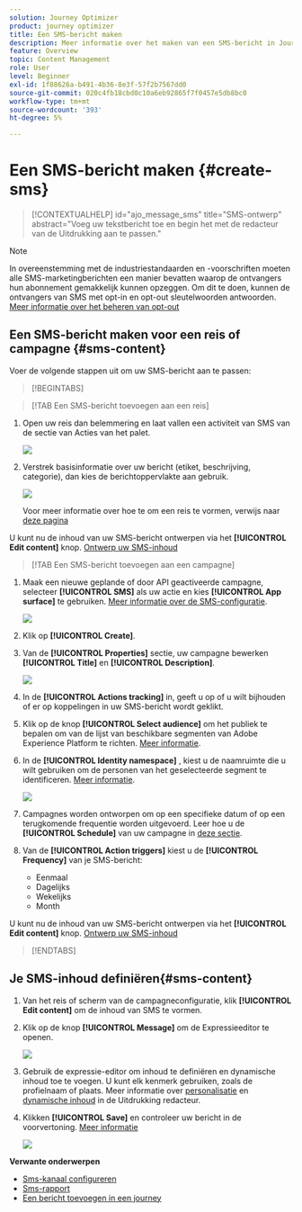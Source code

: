 ```yaml
---
solution: Journey Optimizer
product: journey optimizer
title: Een SMS-bericht maken
description: Meer informatie over het maken van een SMS-bericht in Journey Optimizer
feature: Overview
topic: Content Management
role: User
level: Beginner
exl-id: 1f88626a-b491-4b36-8e3f-57f2b7567dd0
source-git-commit: 020c4fb18cbd0c10a6eb92865f7f0457e5db8bc0
workflow-type: tm+mt
source-wordcount: '393'
ht-degree: 5%

---
```


# Een SMS-bericht maken {#create-sms}

>[!CONTEXTUALHELP]
>id="ajo_message_sms"
>title="SMS-ontwerp"
>abstract="Voeg uw tekstbericht toe en begin het met de redacteur van de Uitdrukking aan te passen."

>[!NOTE]
>
>In overeenstemming met de industriestandaarden en -voorschriften moeten alle SMS-marketingberichten een manier bevatten waarop de ontvangers hun abonnement gemakkelijk kunnen opzeggen. Om dit te doen, kunnen de ontvangers van SMS met opt-in en opt-out sleutelwoorden antwoorden. [Meer informatie over het beheren van opt-out](../privacy/opt-out.md#sms-opt-out-management-sms-opt-out-management)

## Een SMS-bericht maken voor een reis of campagne {#sms-content}

Voer de volgende stappen uit om uw SMS-bericht aan te passen:

>[!BEGINTABS]

>[!TAB Een SMS-bericht toevoegen aan een reis]

1. Open uw reis dan belemmering en laat vallen een activiteit van SMS van de sectie van Acties van het palet.

   ![](assets/sms_create_1.png)

1. Verstrek basisinformatie over uw bericht (etiket, beschrijving, categorie), dan kies de berichtoppervlakte aan gebruik.

   ![](assets/sms_create_2.png)

   Voor meer informatie over hoe te om een reis te vormen, verwijs naar [deze pagina](../building-journeys/journey-gs.md)

U kunt nu de inhoud van uw SMS-bericht ontwerpen via het **[!UICONTROL Edit content]** knop. [Ontwerp uw SMS-inhoud](#sms-content)

>[!TAB Een SMS-bericht toevoegen aan een campagne]

1. Maak een nieuwe geplande of door API geactiveerde campagne, selecteer **[!UICONTROL SMS]** als uw actie en kies **[!UICONTROL App surface]** te gebruiken. [Meer informatie over de SMS-configuratie](sms-configuration.md).

   ![](assets/sms_create_3.png)

1. Klik op **[!UICONTROL Create]**.

1. Van de **[!UICONTROL Properties]** sectie, uw campagne bewerken **[!UICONTROL Title]** en **[!UICONTROL Description]**.

   ![](assets/sms_create_4.png)

1. In de **[!UICONTROL Actions tracking]** in, geeft u op of u wilt bijhouden of er op koppelingen in uw SMS-bericht wordt geklikt.

1. Klik op de knop **[!UICONTROL Select audience]** om het publiek te bepalen om van de lijst van beschikbare segmenten van Adobe Experience Platform te richten. [Meer informatie](../segment/about-segments.md).

1. In de **[!UICONTROL Identity namespace]** , kiest u de naamruimte die u wilt gebruiken om de personen van het geselecteerde segment te identificeren. [Meer informatie](../event/about-creating.md#select-the-namespace).

   ![](assets/sms_create_5.png)

1. Campagnes worden ontworpen om op een specifieke datum of op een terugkomende frequentie worden uitgevoerd. Leer hoe u de **[!UICONTROL Schedule]** van uw campagne in [deze sectie](../campaigns/create-campaign.md#schedule).

1. Van de **[!UICONTROL Action triggers]** kiest u de **[!UICONTROL Frequency]** van je SMS-bericht:

   * Eenmaal
   * Dagelijks
   * Wekelijks
   * Month

U kunt nu de inhoud van uw SMS-bericht ontwerpen via het **[!UICONTROL Edit content]** knop. [Ontwerp uw SMS-inhoud](#sms-content)

>[!ENDTABS]

## Je SMS-inhoud definiëren{#sms-content}

1. Van het reis of scherm van de campagneconfiguratie, klik **[!UICONTROL Edit content]** om de inhoud van SMS te vormen.

1. Klik op de knop **[!UICONTROL Message]** om de Expressieeditor te openen.

   ![](assets/sms-content.png)

1. Gebruik de expressie-editor om inhoud te definiëren en dynamische inhoud toe te voegen. U kunt elk kenmerk gebruiken, zoals de profielnaam of plaats. Meer informatie over [personalisatie](../personalization/personalize.md) en [dynamische inhoud](../personalization/get-started-dynamic-content.md) in de Uitdrukking redacteur.

1. Klikken **[!UICONTROL Save]** en controleer uw bericht in de voorvertoning. [Meer informatie](send-sms.md)

   ![](assets/sms-content-preview.png)

**Verwante onderwerpen**

* [Sms-kanaal configureren](sms-configuration.md)
* [Sms-rapport](../reports/journey-global-report.md#sms-global)
* [Een bericht toevoegen in een journey](../building-journeys/journeys-message.md)
